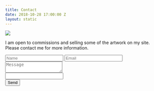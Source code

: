 ```yaml
---
title: Contact
date: 2018-10-28 17:00:00 Z
layout: static
---
```


<img src="/uploads/IMG_1544-568f23.jpg">

<p>I am open to commissions and selling some of the artwork on my site. Please contact me for more information.</p>
<!-- <h3 id="contact-me">Contact me</h3> -->
<form name="contact" method="POST" action="/success" netlify netlify-honeypot="bot-field">
  	<input type="text" name="name" placeholder="Name" />
	<input type="email" name="email" placeholder="Email" />
	<textarea name="message" placeholder="Message"></textarea>
	<div data-netlify-recaptcha="true"></div>
	<div class="honeypot"><input name="bot-field" /></div>
    <button type="submit"><span class="text-link send-button">Send</span></button>
</form>